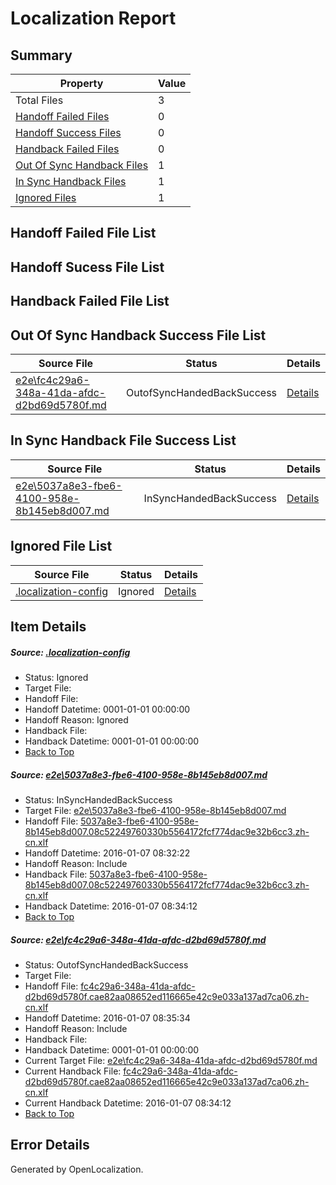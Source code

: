 # <a name='report-top'></a> Localization Report

## Summary
 Property | Value 
 -------- | ----- 
 Total Files | 3
[ Handoff Failed Files ](#handoff-failed-list)| 0
[ Handoff Success Files ](#handoff-success-list)| 0
[ Handback Failed Files ](#handback-failed-list)| 0
[ Out Of Sync Handback Files ](#outofsync-handback-success-list)| 1
[ In Sync Handback Files ](#insync-handback-success-list)| 1
[ Ignored Files ](#ignored-list)| 1

## <a name='handoff-failed-list'></a> Handoff Failed File List

## <a name='handoff-success-list'></a> Handoff Sucess File List

## <a name='handback-failed-list'></a> Handback Failed File List

## <a name='outofsync-handback-success-list'></a> Out Of Sync Handback Success File List
 Source File | Status | Details 
 ----------- | ------ | ------- 
 [e2e\fc4c29a6-348a-41da-afdc-d2bd69d5780f.md](https://github.com/OpenLocalizationTest/oltest/blob/dbad0270536526e170db06b0581eb80869665247/e2e/fc4c29a6-348a-41da-afdc-d2bd69d5780f.md) | OutofSyncHandedBackSuccess | [Details](#04ebff01ab035503c59e66a97790f39be488cdb52)

## <a name='insync-handback-success-list'></a> In Sync Handback File Success List
 Source File | Status | Details 
 ----------- | ------ | ------- 
 [e2e\5037a8e3-fbe6-4100-958e-8b145eb8d007.md](https://github.com/OpenLocalizationTest/oltest/blob/31020cbd9deb80641f5b7aba04c4558956d3b9ba/e2e/5037a8e3-fbe6-4100-958e-8b145eb8d007.md) | InSyncHandedBackSuccess | [Details](#d523eb1827478c12138c5477cb78fb0fe6d1f9131)

## <a name='ignored-list'></a> Ignored File List
 Source File | Status | Details 
 ----------- | ------ | ------- 
 [.localization-config](https://github.com/OpenLocalizationTest/oltest/blob/dbad0270536526e170db06b0581eb80869665247/.localization-config) | Ignored | [Details](#e4725be8631cbe979bbe0fa8b97cd75f1fd41d4d0)

## Item Details
##### <a name='e4725be8631cbe979bbe0fa8b97cd75f1fd41d4d0'></a> Source: [.localization-config](https://github.com/OpenLocalizationTest/oltest/blob/dbad0270536526e170db06b0581eb80869665247/.localization-config)
* Status: Ignored
* Target File: 
* Handoff File: 
* Handoff Datetime: 0001-01-01 00:00:00
* Handoff Reason: Ignored
* Handback File: 
* Handback Datetime: 0001-01-01 00:00:00
* [Back to Top](#report-top)

##### <a name='d523eb1827478c12138c5477cb78fb0fe6d1f9131'></a> Source: [e2e\5037a8e3-fbe6-4100-958e-8b145eb8d007.md](https://github.com/OpenLocalizationTest/oltest/blob/31020cbd9deb80641f5b7aba04c4558956d3b9ba/e2e/5037a8e3-fbe6-4100-958e-8b145eb8d007.md)
* Status: InSyncHandedBackSuccess
* Target File: [e2e\5037a8e3-fbe6-4100-958e-8b145eb8d007.md](https://github.com/OpenLocalizationTestOrg/oltest.zh-cn/blob/9d85e034999a8939fa05a92aa5b5164ce213a8bc/e2e/5037a8e3-fbe6-4100-958e-8b145eb8d007.md)
* Handoff File: [5037a8e3-fbe6-4100-958e-8b145eb8d007.08c52249760330b5564172fcf774dac9e32b6cc3.zh-cn.xlf](https://github.com/OpenLocalizationTestOrg/olhandoff/blob/69b664b6ea6284ed03f94956c1a832b71db4f088/ol-handoff/OpenLocalizationTestOrg/oltest.zh-cn/yufeih/5037a8e3-fbe6-4100-958e-8b145eb8d007.08c52249760330b5564172fcf774dac9e32b6cc3.zh-cn.xlf)
* Handoff Datetime: 2016-01-07 08:32:22
* Handoff Reason: Include
* Handback File: [5037a8e3-fbe6-4100-958e-8b145eb8d007.08c52249760330b5564172fcf774dac9e32b6cc3.zh-cn.xlf](https://github.com/OpenLocalizationTestOrg/olhandback/blob/3670159e8fb84d40a4ba2320e54c2b4871a03c17/ol-handback/OpenLocalizationTestOrg/oltest.zh-cn/yufeih/5037a8e3-fbe6-4100-958e-8b145eb8d007.08c52249760330b5564172fcf774dac9e32b6cc3.zh-cn.xlf)
* Handback Datetime: 2016-01-07 08:34:12
* [Back to Top](#report-top)

##### <a name='04ebff01ab035503c59e66a97790f39be488cdb52'></a> Source: [e2e\fc4c29a6-348a-41da-afdc-d2bd69d5780f.md](https://github.com/OpenLocalizationTest/oltest/blob/dbad0270536526e170db06b0581eb80869665247/e2e/fc4c29a6-348a-41da-afdc-d2bd69d5780f.md)
* Status: OutofSyncHandedBackSuccess
* Target File: 
* Handoff File: [fc4c29a6-348a-41da-afdc-d2bd69d5780f.cae82aa08652ed116665e42c9e033a137ad7ca06.zh-cn.xlf](https://github.com/OpenLocalizationTestOrg/olhandoff/blob/7a341001d3dff47777b81ded767df265cbaab7bc/ol-handoff/OpenLocalizationTestOrg/oltest.zh-cn/yufeih/fc4c29a6-348a-41da-afdc-d2bd69d5780f.cae82aa08652ed116665e42c9e033a137ad7ca06.zh-cn.xlf)
* Handoff Datetime: 2016-01-07 08:35:34
* Handoff Reason: Include
* Handback File: 
* Handback Datetime: 0001-01-01 00:00:00
* Current Target File: [e2e\fc4c29a6-348a-41da-afdc-d2bd69d5780f.md](https://github.com/OpenLocalizationTestOrg/oltest.zh-cn/blob/9d85e034999a8939fa05a92aa5b5164ce213a8bc/e2e/fc4c29a6-348a-41da-afdc-d2bd69d5780f.md)
* Current Handback File: [fc4c29a6-348a-41da-afdc-d2bd69d5780f.cae82aa08652ed116665e42c9e033a137ad7ca06.zh-cn.xlf](https://github.com/OpenLocalizationTestOrg/olhandback/blob/3670159e8fb84d40a4ba2320e54c2b4871a03c17/ol-handback/OpenLocalizationTestOrg/oltest.zh-cn/yufeih/fc4c29a6-348a-41da-afdc-d2bd69d5780f.cae82aa08652ed116665e42c9e033a137ad7ca06.zh-cn.xlf)
* Current Handback Datetime: 2016-01-07 08:34:12
* [Back to Top](#report-top)


## Error Details

Generated by OpenLocalization.
